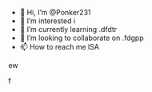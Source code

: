 - 👋 Hi, I’m @Ponker231
- 👀 I’m interested i
- 🌱 I’m currently learning .dfdtr
- 💞️ I’m looking to collaborate on .fdgpp
- 📫 How to reach me 
lSA
<!---
Ponker231/Ponker231 is a ✨ special ✨ repository because its `README.md` (this file) appears on your GitHub profile.
You can click the Preview link to take a look at your changes.
--->ew
f

